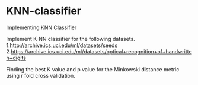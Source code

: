 # KNN-classifier

Implementing KNN Classifier

Implement K-NN classifier for the following datasets. 
  1.http://archive.ics.uci.edu/ml/datasets/seeds
  2.https://archive.ics.uci.edu/ml/datasets/optical+recognition+of+handwritten+digits
  
Finding the best K value and p value for the Minkowski distance metric using r fold cross validation.
